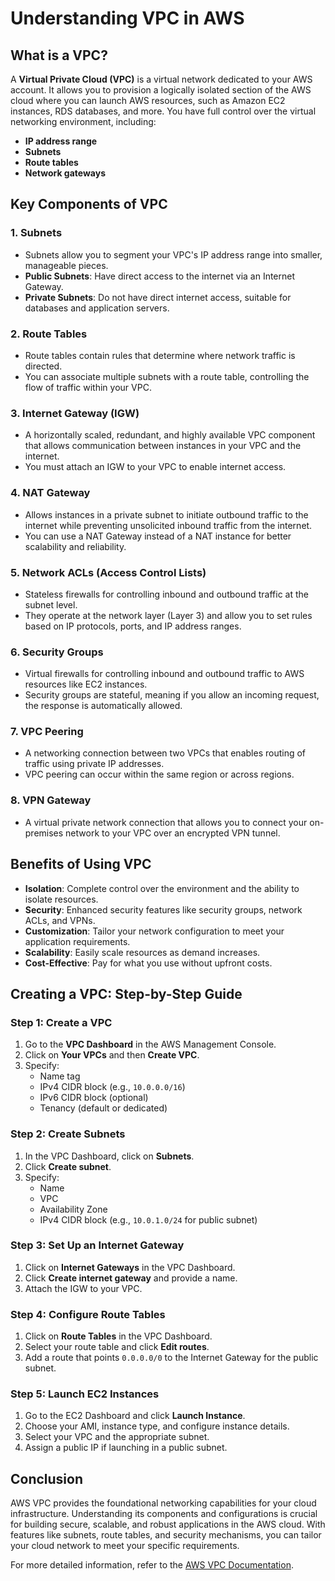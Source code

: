 # Understanding VPC in AWS

## What is a VPC?

A **Virtual Private Cloud (VPC)** is a virtual network dedicated to your AWS account. It allows you to provision a logically isolated section of the AWS cloud where you can launch AWS resources, such as Amazon EC2 instances, RDS databases, and more. You have full control over the virtual networking environment, including:

- **IP address range**
- **Subnets**
- **Route tables**
- **Network gateways**

## Key Components of VPC

### 1. **Subnets**
   - Subnets allow you to segment your VPC's IP address range into smaller, manageable pieces.
   - **Public Subnets**: Have direct access to the internet via an Internet Gateway.
   - **Private Subnets**: Do not have direct internet access, suitable for databases and application servers.

### 2. **Route Tables**
   - Route tables contain rules that determine where network traffic is directed.
   - You can associate multiple subnets with a route table, controlling the flow of traffic within your VPC.

### 3. **Internet Gateway (IGW)**
   - A horizontally scaled, redundant, and highly available VPC component that allows communication between instances in your VPC and the internet.
   - You must attach an IGW to your VPC to enable internet access.

### 4. **NAT Gateway**
   - Allows instances in a private subnet to initiate outbound traffic to the internet while preventing unsolicited inbound traffic from the internet.
   - You can use a NAT Gateway instead of a NAT instance for better scalability and reliability.

### 5. **Network ACLs (Access Control Lists)**
   - Stateless firewalls for controlling inbound and outbound traffic at the subnet level.
   - They operate at the network layer (Layer 3) and allow you to set rules based on IP protocols, ports, and IP address ranges.

### 6. **Security Groups**
   - Virtual firewalls for controlling inbound and outbound traffic to AWS resources like EC2 instances.
   - Security groups are stateful, meaning if you allow an incoming request, the response is automatically allowed.

### 7. **VPC Peering**
   - A networking connection between two VPCs that enables routing of traffic using private IP addresses.
   - VPC peering can occur within the same region or across regions.

### 8. **VPN Gateway**
   - A virtual private network connection that allows you to connect your on-premises network to your VPC over an encrypted VPN tunnel.

## Benefits of Using VPC

- **Isolation**: Complete control over the environment and the ability to isolate resources.
- **Security**: Enhanced security features like security groups, network ACLs, and VPNs.
- **Customization**: Tailor your network configuration to meet your application requirements.
- **Scalability**: Easily scale resources as demand increases.
- **Cost-Effective**: Pay for what you use without upfront costs.

## Creating a VPC: Step-by-Step Guide

### Step 1: Create a VPC

1. Go to the **VPC Dashboard** in the AWS Management Console.
2. Click on **Your VPCs** and then **Create VPC**.
3. Specify:
   - Name tag
   - IPv4 CIDR block (e.g., `10.0.0.0/16`)
   - IPv6 CIDR block (optional)
   - Tenancy (default or dedicated)

### Step 2: Create Subnets

1. In the VPC Dashboard, click on **Subnets**.
2. Click **Create subnet**.
3. Specify:
   - Name
   - VPC
   - Availability Zone
   - IPv4 CIDR block (e.g., `10.0.1.0/24` for public subnet)

### Step 3: Set Up an Internet Gateway

1. Click on **Internet Gateways** in the VPC Dashboard.
2. Click **Create internet gateway** and provide a name.
3. Attach the IGW to your VPC.

### Step 4: Configure Route Tables

1. Click on **Route Tables** in the VPC Dashboard.
2. Select your route table and click **Edit routes**.
3. Add a route that points `0.0.0.0/0` to the Internet Gateway for the public subnet.

### Step 5: Launch EC2 Instances

1. Go to the EC2 Dashboard and click **Launch Instance**.
2. Choose your AMI, instance type, and configure instance details.
3. Select your VPC and the appropriate subnet.
4. Assign a public IP if launching in a public subnet.

## Conclusion

AWS VPC provides the foundational networking capabilities for your cloud infrastructure. Understanding its components and configurations is crucial for building secure, scalable, and robust applications in the AWS cloud. With features like subnets, route tables, and security mechanisms, you can tailor your cloud network to meet your specific requirements.

For more detailed information, refer to the [AWS VPC Documentation](https://docs.aws.amazon.com/vpc/latest/userguide/what-is-amazon-vpc.html).
